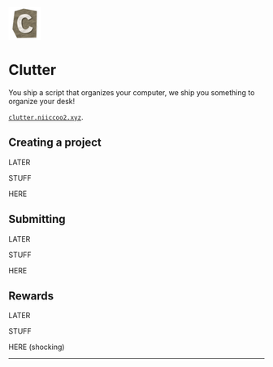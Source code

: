 ![logo](static/images/clutter_logo.png)

# Clutter

You ship a script that organizes your computer, we ship you something to organize your desk!

[`clutter.niiccoo2.xyz`](https://clutter.niiccoo2.xyz/).

## Creating a project

LATER

STUFF

HERE

## Submitting

LATER

STUFF

HERE

## Rewards

LATER

STUFF

HERE (shocking)

---
